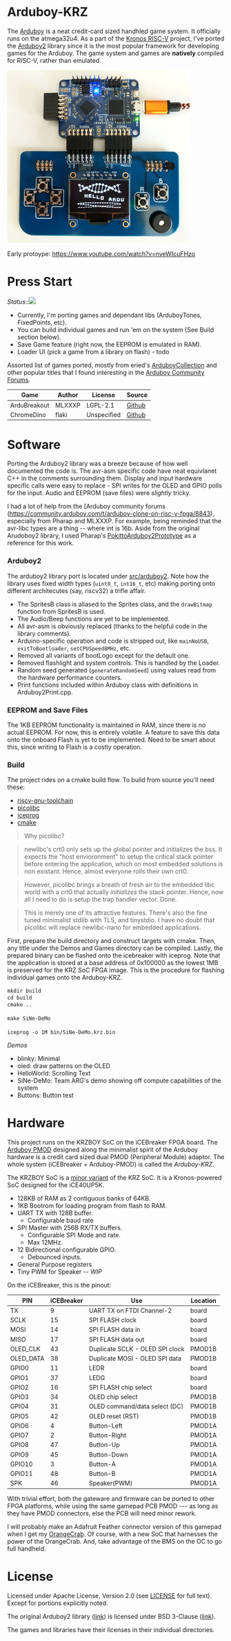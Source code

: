 # Arduboy-KRZ

The [Arduboy](https://arduboy.com/) is a neat credit-card sized handhled game system. It  officially runs on the atmega32u4. As a part of the [Kronos RISC-V](https://github.com/SonalPinto/kronos) project, I've ported the [Arduboy2](https://github.com/MLXXXp/Arduboy2) library since it is the most popular framework for developing games for the Arduboy. The game system and games are **natively** compiled for RISC-V, rather than emulated.

![](docs/arduboy-krz.png)

Early protoype: https://www.youtube.com/watch?v=nveWIcuFHzo


# Press Start

*Status*::![](https://img.shields.io/badge/Work-in%20progress-orange)
- Currently, I'm porting games and dependant libs (ArduboyTones, FixedPoints, etc).
- You can build individual games and run 'em on the system (See Build section below).
- Save Game feature (right now, the EEPROM is emulated in RAM).
- Loader UI (pick a game from a library on flash) - todo

Assorted list of games ported, mostly from eried's [ArduboyCollection](https://github.com/eried/ArduboyCollection) and other popular titles that I found interesting in the [Arduboy Community Forums](https://community.arduboy.com).

|Game|Author|License|Source|
|---|---|---|---|
|ArduBreakout|MLXXXP|LGPL-2.1|[Github](https://github.com/MLXXXp/Arduboy2/tree/master/examples/ArduBreakout)|
|ChromeDino|flaki|Unspecified|[Github](https://github.com/flaki/arduboy-rund-ino.git)|


# Software

Porting the Arduboy2 library was a breeze because of how well documented the code is. The avr-asm specific code have neat equivlanet C++ in the comments surrounding them. Display and input hardware specific calls were easy to replace - SPI writes for the OLED and GPIO polls for the input. Audio and EEPROM (save files) were *slightly* tricky.

I had a lot of help from the [Arduboy community forums (https://community.arduboy.com/t/arduboy-clone-on-risc-v-fpga/8843),  especially from Pharap and MLXXXP. For example, being reminded that the avr-libc types are a thing -- where int is 16b. Aside from the original Arudoboy2 library, I used Pharap's [PokittoArduboy2Prototype](https://github.com/Pharap/PokittoArduboy2Prototype) as a reference for this work.

### Arduboy2

The arduboy2 library port is located under [src/arduboy2](src/arduboy2). Note how the library uses fixed width types (`uint8_t`, `int16_t`, etc) making porting onto different architecutes (say, riscv32) a trifle affair.
* The SpritesB class is aliased to the Sprites class, and the `drawBitmap` function from SpritesB is used.
* The Audio/Beep functions are yet to be implemented.
* All avr-asm is obviously replaced (thanks to the helpful code in the library comments).
* Arduino-specific operation and code is stripped out, like `mainNoUSB`, `exitToBootloader`, `setCPUSpeed8MHz`, etc.
* Removed all variants of bootLogo except for the default one.
* Removed flashlight and system controls. This is handled by the Loader.
* Random seed generated (`generateRandomSeed`) using values read from the hardware performance counters.
* Print functions included within Arduboy class with definitions in Arduboy2Print.cpp.


### EEPROM and Save Files

The 1KB EEPROM functionality is maintained in RAM, since there is no actual EEPROM. For now, this is entirely volatile. A feature to save this data onto the onboard Flash is yet to be implemented. Need to be smart about this, since writing to Flash is a costly operation.


### Build

The project rides on a cmake build flow. To build from source you'll need these:
  - [riscv-gnu-toolchain](https://github.com/riscv/riscv-gnu-toolchain)
  - [picolibc](https://github.com/keith-packard/picolibc)
  - [iceprog](https://github.com/cliffordwolf/icestorm.git)
  - [cmake](https://cmake.org/)

>Why picolibc?

>newlibc's crt0 only sets up the global pointer and initializes the bss. It expects the "host envioronment" to setup the critical stack pointer before entering the application, which on most embedded solutions is non existant. Hence, almost everyone rolls their own crt0.

>However, picolibc brings a breath of fresh air to the embedded libc world with a crt0 that actually _initializes_ the stack pointer. Hence, now all I need to do is setup the trap handler vector. Done.

>This is merely one of its attractive features. There's also the fine tuned minimalist stdlib with TLS, and tinystdio. I have no doubt that picolibc will replace newlibc-nano for embedded applications.

First, prepare the build directory and construct targets with cmake. Then, any title under the Demos and Games directory can be compiled. Lastly, the prepared binary can be flashed onto the icebreaker with iceprog. Note that the application is stored at a base address of 0x100000 as the lowest 1MB is preserved for the KRZ SoC FPGA image. This is the procedure for flashing individual games onto the Arduboy-KRZ.

```
mkdir build
cd build
cmake ..

make SiNe-DeMo

iceprog -o 1M bin/SiNe-DeMo.krz.bin
```

*Demos*
- blinky: Minimal
- oled: draw patterns on the OLED
- HelloWorld: Scrolling Text
- SiNe-DeMo: Team ARG's demo showing off compute capabilities of the system
- Buttons: Button test


# Hardware

This project runs on the KRZBOY SoC on the iCEBreaker FPGA board. The [Arduboy PMOD](https://github.com/SonalPinto/arduboy-pmod) designed along the minimalist spirit of the Arduboy hardware is a credit card sized dual PMOD (Peripheral Module) adaptor. The whole system (iCEBreaker + Arduboy-PMOD) is called the *Arduboy-KRZ*.

The KRZBOY SoC is a [minor variant](https://github.com/SonalPinto/kronos/blob/master/rtl/platform/krz/krzboy.sv) of the KRZ SoC. It is a Kronos-powered SoC designed for the iCE40UP5K.

  - 128KB of RAM as 2 contiguous banks of 64KB.
  - 1KB Bootrom for loading program from flash to RAM.
  - UART TX with 128B buffer.
    - Configurable baud rate
  - SPI Master with 256B RX/TX buffers.
    - Configurable SPI Mode and rate.
    - Max 12MHz.
  - 12 Bidirectional configurable GPIO.
    - Debounced inputs.
  - General Purpose registers
  - Tiny PWM for Speaker -- *WIP*

On the iCEBreaker, this is the pinout:

|    PIN    | iCEBreaker |               Use               | Location |
|-----------|------------|---------------------------------|----------|
| TX        |          9 | UART TX on FTDI Channel-2       | board    |
| SCLK      |         15 | SPI FLASH clock                 | board    |
| MOSI      |         14 | SPI FLASH data in               | board    |
| MISO      |         17 | SPI FLASH data out              | board    |
| OLED_CLK  |         43 | Duplicate SCLK - OLED SPI clock | PMOD1B   |
| OLED_DATA |         38 | Duplicate MOSI - OLED SPI data  | PMOD1B   |
| GPIO0     |         11 | LEDR                            | board    |
| GPIO1     |         37 | LEDG                            | board    |
| GPIO2     |         16 | SPI FLASH chip select           | board    |
| GPIO3     |         34 | OLED chip select                | PMOD1B   |
| GPIO4     |         31 | OLED command/data select (DC)   | PMOD1B   |
| GPIO5     |         42 | OLED reset (RST)                | PMOD1B   |
| GPIO6     |          4 | Button-Left                     | PMOD1A   |
| GPIO7     |          2 | Button-Right                    | PMOD1A   |
| GPIO8     |         47 | Button-Up                       | PMOD1A   |
| GPIO9     |         45 | Button-Down                     | PMOD1A   |
| GPIO10    |          3 | Button-A                        | PMOD1A   |
| GPIO11    |         48 | Button-B                        | PMOD1A   |
| SPK       |         46 | Speaker(PWM)                    | PMOD1A   |


With trivial effort, both the gateware and firmware can be ported to other FPGA platforms, while using the same gamepad PCB PMOD --- as long as they have PMOD connectors, else the PCB will need minor rework.

I will probably make an Adafruit Feather connector version of this gamepad when I get my [OrangeCrab](https://github.com/gregdavill/OrangeCrab). Of course, with a new SoC that harnesses the power of the OrangeCrab. And, take advantage of the BMS on the OC to go full handheld.


# License

Licensed under Apache License, Version 2.0 (see [LICENSE](LICENSE) for full text). Except for portions explicitly noted.

The original Arduboy2 library ([link](https://github.com/MLXXXp/Arduboy2)) is licensed under BSD 3-Clause ([link](https://opensource.org/licenses/BSD-3-Clause)).

The games and libraries have their licenses in their individual directories.
